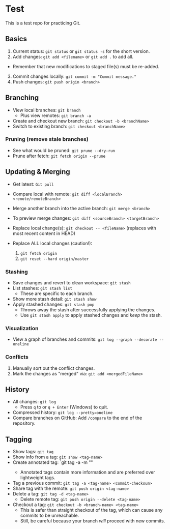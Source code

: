 # Test
This is a test repo for practicing Git.

## Basics
1. Current status: `git status` or `git status -s` for the short version.
2. Add changes: `git add <filename>` or `git add .` to add all.
  * Remember that new modifications to staged file(s) must be re-added.
3. Commit changes locally: `git commit -m "Commit message."`
4. Push changes: `git push origin <branch>`

## Branching
* View local branches: `git branch`
  * Plus view remotes: `git branch -a`
* Create and checkout new branch: `git checkout -b <branchName>`
* Switch to existing branch: `git checkout <branchName>`

### Pruning (remove stale branches)
* See what would be pruned: `git prune --dry-run`
* Prune after fetch: `git fetch origin --prune`

## Updating & Merging
* Get latest: `Git pull`
* Compare local with remote: `git diff <localBranch> <remote/remoteBranch>`

* Merge another branch into the active branch: `git merge <branch>`
* To preview merge changes: `git diff <sourceBranch> <targetBranch>`

* Replace local change(s): `git checkout -- <fileName>` (replaces with most recent content in HEAD)
* Replace ALL local changes (caution!):
  1. `git fetch origin`
  2. `git reset --hard origin/master`

### Stashing
* Save changes and revert to clean workspace: `git stash`
* List stashes: `git stash list`
  * These are specific to each branch.
* Show more stash detail: `git stash show`
* Apply stashed changes: `git stash pop`
  * Throws away the stash after successfully applying the changes.
  * Use `git stash apply` to apply stashed changes and *keep* the stash.

### Visualization
* View a graph of branches and commits: `git log --graph --decorate --oneline`

### Conflicts
1. Manually sort out the conflict changes.
2. Mark the changes as "merged" via: `git add <mergedFileName>`

## History
* All changes: `git log`
  * Press `q` to or `q + Enter` (Windows) to quit.
* Compressed history: `git log --pretty=oneline`
* Compare branches on GitHub: Add `/compare` to the end of the repository.

## Tagging
* Show tags: `git tag`
* Show info from a tag: `git show <tag-name>`
* Create annotated tag: `git tag -a <tag-name> -m "<message about the tag>"
  * Annotated tags contain more information and are preferred over lightweight tags.
* Tag a previous commit: `git tag -a <tag-name> <commit-checksum>`
* Share tag with the remote: `git push origin <tag-name>`
* Delete a tag: `git tag -d <tag-name>`
  * Delete remote tag: `git push origin --delete <tag-name>`
* Checkout a tag: `git checkout -b <branch-name> <tag-name>`
  * This is safer than straight checkout of the tag, which can cause any commits to be unreachable.
  * Still, be careful because your branch *will* proceed with new commits.